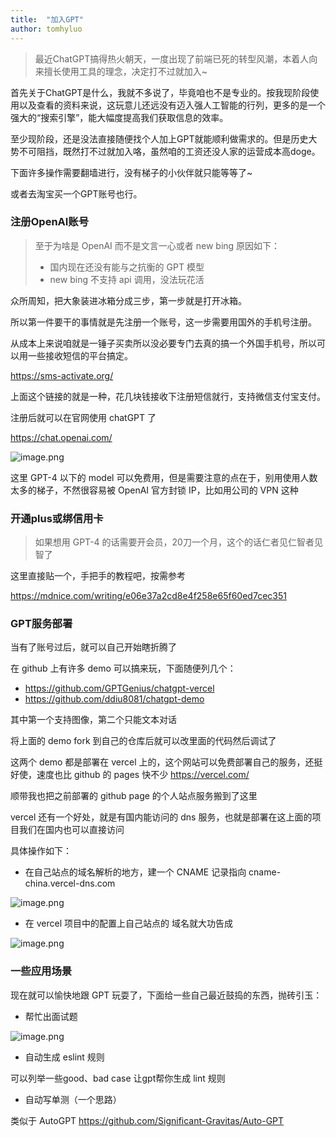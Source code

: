 ```yaml
---
title:  "加入GPT"
author: tomhyluo
---
```


> 最近ChatGPT搞得热火朝天，一度出现了前端已死的转型风潮，本着人向来擅长使用工具的理念，决定打不过就加入~


首先关于ChatGPT是什么，我就不多说了，毕竟咱也不是专业的。按我现阶段使用以及查看的资料来说，这玩意儿还远没有迈入强人工智能的行列，更多的是一个强大的“搜索引擎”，能大幅度提高我们获取信息的效率。

至少现阶段，还是没法直接随便找个人加上GPT就能顺利做需求的。但是历史大势不可阻挡，既然打不过就加入咯，虽然咱的工资还没人家的运营成本高doge。

下面许多操作需要翻墙进行，没有梯子的小伙伴就只能等等了~

或者去淘宝买一个GPT账号也行。

### 注册OpenAI账号

> 至于为啥是 OpenAI 而不是文言一心或者 new bing 原因如下：
>  - 国内现在还没有能与之抗衡的 GPT 模型
>  - new bing 不支持 api 调用，没法玩花活


众所周知，把大象装进冰箱分成三步，第一步就是打开冰箱。

所以第一件要干的事情就是先注册一个账号，这一步需要用国外的手机号注册。

从成本上来说咱就是一锤子买卖所以没必要专门去真的搞一个外国手机号，所以可以用一些接收短信的平台搞定。

https://sms-activate.org/

上面这个链接的就是一种，花几块钱接收下注册短信就行，支持微信支付宝支付。

注册后就可以在官网使用 chatGPT 了 

https://chat.openai.com/


![image.png](https://p3-juejin.byteimg.com/tos-cn-i-k3u1fbpfcp/1fd68cfdac524d2a97092e0740f024e9~tplv-k3u1fbpfcp-watermark.image?)

这里 GPT-4 以下的 model 可以免费用，但是需要注意的点在于，别用使用人数太多的梯子，不然很容易被 OpenAI 官方封锁 IP，比如用公司的 VPN 这种


### 开通plus或绑信用卡

> 如果想用 GPT-4 的话需要开会员，20刀一个月，这个的话仁者见仁智者见智了

这里直接贴一个，手把手的教程吧，按需参考

https://mdnice.com/writing/e06e37a2cd8e4f258e65f60ed7cec351

### GPT服务部署

当有了账号过后，就可以自己开始瞎折腾了

在 github 上有许多 demo 可以搞来玩，下面随便列几个：

- https://github.com/GPTGenius/chatgpt-vercel
- https://github.com/ddiu8081/chatgpt-demo

其中第一个支持图像，第二个只能文本对话

将上面的 demo fork 到自己的仓库后就可以改里面的代码然后调试了

这两个 demo 都是部署在 vercel 上的，这个网站可以免费部署自己的服务，还挺好使，速度也比 github 的 pages 快不少 https://vercel.com/

顺带我也把之前部署的 github page 的个人站点服务搬到了这里 

vercel 还有一个好处，就是有国内能访问的 dns 服务，也就是部署在这上面的项目我们在国内也可以直接访问

具体操作如下：

- 在自己站点的域名解析的地方，建一个 CNAME 记录指向 cname-china.vercel-dns.com

![image.png](https://p9-juejin.byteimg.com/tos-cn-i-k3u1fbpfcp/df10949302c0498bad2c7a14a6e94544~tplv-k3u1fbpfcp-watermark.image?)
- 在 vercel 项目中的配置上自己站点的 域名就大功告成

![image.png](https://p1-juejin.byteimg.com/tos-cn-i-k3u1fbpfcp/ec6b7b8be7ac4a089eed8898bacb440f~tplv-k3u1fbpfcp-watermark.image?)

### 一些应用场景

现在就可以愉快地跟 GPT 玩耍了，下面给一些自己最近鼓捣的东西，抛砖引玉：

- 帮忙出面试题

![image.png](https://p3-juejin.byteimg.com/tos-cn-i-k3u1fbpfcp/e8798a303e83487f9e92b4c7278fcaff~tplv-k3u1fbpfcp-watermark.image?)

- 自动生成 eslint 规则

可以列举一些good、bad case 让gpt帮你生成 lint 规则

- 自动写单测（一个思路）

类似于 AutoGPT https://github.com/Significant-Gravitas/Auto-GPT